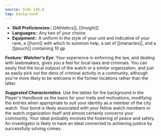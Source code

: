 ```yaml
---
source: SCAG 145.0
tag: background
---
```



- **Skill Proficiencies:**: [[Athletics]], [[Insight]]
- **Languages:**: Any two of your choice
- **Equipment:**: A uniform in the style of your unit and indicative of your rank, a [[horn]] with which to summon help, a set of [[manacles]], and a [[pouch]] containing 10 gp


**_Feature: Watcher's Eye_**. Your experience in enforcing the law, and dealing with lawbreakers, gives you a feel for local laws and criminals. You can easily find the local outpost of the watch or a similar organization, and just as easily pick out the dens of criminal activity in a community, although you're more likely to be welcome in the former locations rather than the latter.

**_Suggested Characteristics_**. Use the tables for the  background in the Player's Handbook as the basis for your traits and motivations, modifying the entries when appropriate to suit your identity as a member of the city watch.
Your bond is likely associated with your fellow watch members or the watch organization itself and almost certainly concerns your community. Your ideal probably involves the fostering of peace and safety. An investigator is likely to have an ideal connected to achieving justice by successfully solving crimes.
